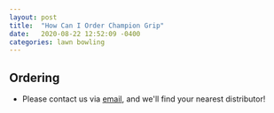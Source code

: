 ```yaml
---
layout: post
title:  "How Can I Order Champion Grip"
date:   2020-08-22 12:52:09 -0400
categories: lawn bowling
---
```

## Ordering
 * Please contact us via [email](mailto:craigdanielk@gmail.com), and we'll find your nearest distributor!
